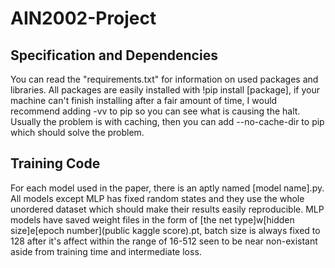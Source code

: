 # AIN2002-Project

## Specification and Dependencies
You can read the "requirements.txt" for information on used packages and libraries. All packages are easily installed with !pip install [package], if your machine can't finish installing after a fair amount of time, I would recommend adding -vv to pip so you can see what is causing the halt. Usually the problem is with caching, then you can add --no-cache-dir to pip which should solve the problem.

## Training Code
For each model used in the paper, there is an aptly named [model name].py. All models except MLP has fixed random states and they use the whole unordered dataset which should make their results easily reproducible. MLP models have saved weight files in the form of [the net type]w[hidden size]e[epoch number](public kaggle score).pt, batch size is always fixed to 128 after it's affect within the range of 16-512 seen to be near non-existant aside from training time and intermediate loss.
